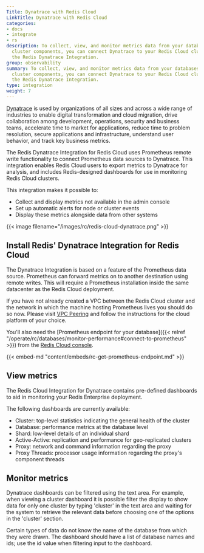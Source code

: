 ```yaml
---
Title: Dynatrace with Redis Cloud
LinkTitle: Dynatrace with Redis Cloud
categories:
- docs
- integrate
- rs
description: To collect, view, and monitor metrics data from your databases and other
  cluster components, you can connect Dynatrace to your Redis Cloud cluster using
  the Redis Dynatrace Integration.
group: observability
summary: To collect, view, and monitor metrics data from your databases and other
  cluster components, you can connect Dynatrace to your Redis Cloud cluster using
  the Redis Dynatrace Integration.
type: integration
weight: 7
---
```



[Dynatrace](https://www.dynatrace.com/) is used by organizations of all sizes and across a wide range of industries to 
enable digital transformation and cloud migration, drive collaboration among development, operations, security and 
business teams, accelerate time to market for applications, reduce time to problem resolution, secure applications and 
infrastructure, understand user behavior, and track key business metrics.

The Redis Dynatrace Integration for Redis Cloud uses Prometheus remote write functionality to connect Prometheus data 
sources to Dynatrace. This integration enables Redis Cloud users to export metrics to Dynatrace for analysis, 
and includes Redis-designed dashboards for use in monitoring Redis Cloud clusters.

This integration makes it possible to:
- Collect and display metrics not available in the admin console
- Set up automatic alerts for node or cluster events
- Display these metrics alongside data from other systems

{{< image filename="/images/rc/redis-cloud-dynatrace.png" >}}
## Install Redis' Dynatrace Integration for Redis Cloud

The Dynatrace Integration is based on a feature of the Prometheus data source. Prometheus can forward metrics on to 
another destination using remote writes. This will require a Prometheus installation inside the same datacenter as the 
Redis Cloud deployment.

If you have not already created a VPC between the Redis Cloud cluster and the network in which the machine hosting 
Prometheus lives you should do so now. Please visit [VPC Peering](https://redis.io/docs/latest/operate/rc/security/vpc-peering/) 
and follow the instructions for the cloud platform of your choice.

You'll also need the [Prometheus endpoint for your database]({{< relref "/operate/rc/databases/monitor-performance#connect-to-prometheus" >}}) from the [Redis Cloud console](https://cloud.redis.io/).

{{< embed-md "content/embeds/rc-get-prometheus-endpoint.md" >}}

## View metrics

The Redis Cloud Integration for Dynatrace contains pre-defined dashboards to aid in monitoring your Redis Enterprise deployment.

The following dashboards are currently available:

- Cluster: top-level statistics indicating the general health of the cluster
- Database: performance metrics at the database level
- Shard: low-level details of an individual shard
- Active-Active: replication and performance for geo-replicated clusters
- Proxy: network and command information regarding the proxy
- Proxy Threads: processor usage information regarding the proxy's component threads 

## Monitor metrics

Dynatrace dashboards can be filtered using the text area. For example, when viewing a cluster dashboard it is possible 
filter the display to show data for only one cluster by typing 'cluster' in the text area and waiting for the system to
retrieve the relevant data before choosing one of the options in the 'cluster' section.

Certain types of data do not know the name of the database from which they were drawn. The dashboard should have a list 
of database names and ids; use the id value when filtering input to the dashboard. 




